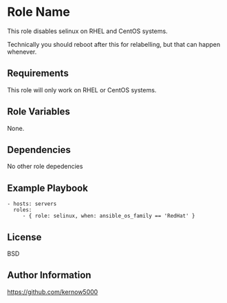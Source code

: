 Role Name
=========

This role disables selinux on RHEL and CentOS systems. 

Technically you should reboot after this for relabelling, but that can happen whenever.

Requirements
------------

This role will only work on RHEL or CentOS systems. 

Role Variables
--------------

None.

Dependencies
------------

No other role depedencies 

Example Playbook
----------------

    - hosts: servers
      roles:
         - { role: selinux, when: ansible_os_family == 'RedHat' }

License
-------

BSD

Author Information
------------------

https://github.com/kernow5000
